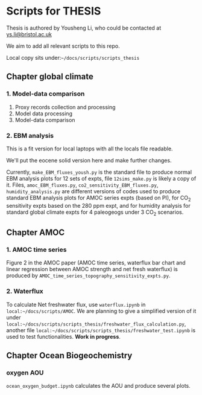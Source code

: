 
# Scripts for THESIS

Thesis is authored by Yousheng Li, who could be contacted at <ys.li@bristol.ac.uk>

We aim to add all relevant scripts to this repo. 

Local copy sits under:`~/docs/scripts/scripts_thesis`


## Chapter global climate

### 1. Model-data comparison

1. Proxy records collection and processing
2. Model data processing
3. Model-data comparison


### 2. EBM analysis

This is a fit version for local laptops with all the locals file readable.

We'll put the eocene solid version here and make further changes.

Currently, `make_EBM_fluxes_yoush.py` is the standard file to produce normal EBM analysis plots for 12 sets of expts, file `12sims_make.py` is likely a copy of it.
Files, `amoc_EBM_fluxes.py`, `co2_sensitivity_EBM_fluxes.py`, `humidity_analysis.py` are different versions of codes used to produce standard EBM analysis plots for AMOC series expts (based on PI), for CO<sub>2</sub> sensitivity expts based on the 280 ppm expt, and for humidity analysis for standard global climate expts for 4 paleogeogs under 3 CO<sub>2</sub> scenarios.

## Chapter AMOC

### 1. AMOC time series

Figure 2 in the AMOC paper (AMOC time series, waterflux bar chart and linear regression between AMOC strength and net fresh waterflux) is produced by `AMOC_time_series_topography_sensitivity_expts.py`.

### 2. Waterflux

To calculate Net freshwater flux, use `waterflux.ipynb` in `local:~/docs/scripts/AMOC`. We are planning to give a simplified version of it under `local:~/docs/scripts/scripts_thesis/freshwater_flux_calculation.py`, another file `local:~/docs/scripts/scripts_thesis/freshwater_test.ipynb` is used to test functionalities. **Work in progress**.

## Chapter Ocean Biogeochemistry

### oxygen AOU

`ocean_oxygen_budget.ipynb` calculates the AOU and produce several plots.